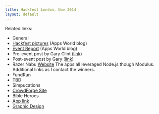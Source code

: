 ```yaml
---
title: Hackfest London, Nov 2014
layout: default
---
```


Related links:  


* General
 * [Hackfest pictures](https://www.apps-world.net/blog/2014/11/20/hackfest-pictures/) (Apps World blog)
 * [Event Report](https://www.apps-world.net/blog/2014/11/19/thank-you-london-apps-world-returned-last-week-its-fifth-year/) (Apps World blog)
 * Pre-event post by Gary Clint ([link](https://bizappstoday.progress.com/2014/11/node-apps-world-hackfest-challenge.html))
 * Post-event post by Gary ([link](https://bizappstoday.progress.com/2014/11/charity-gaming-contact-data-sharing-flexibility-modulus.html))
 * Razer Nabu [Website](http://nabu.razerzone.com/) 
The apps all leveraged Node.js though Modulus.  Additional links as I contact the winners.
* FundRun
 * TBD
* Simpucations
 * [CrowdForge Site](http://crowdforge.io/events/projects/simpucations/)
* Bible Heroes
 * [App link](https://itunes.apple.com/gb/app/bible-heroes-the-game/id630242375?mt=8)
 * [Graphic Design](http://sociallanternmedia.weebly.com/razor-hackathon.html)
